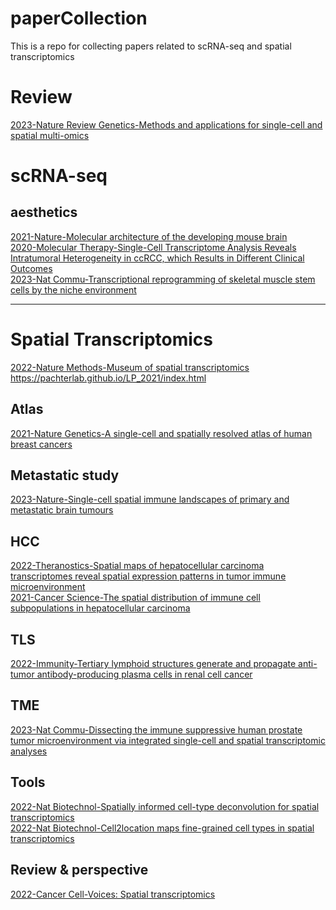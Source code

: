 # paperCollection
This is a repo for collecting papers related to scRNA-seq and spatial transcriptomics

# Review
[2023-Nature Review Genetics-Methods and applications for single-cell and spatial multi-omics](https://www.nature.com/articles/s41576-023-00580-2)  

# scRNA-seq
## aesthetics 
[2021-Nature-Molecular architecture of the developing mouse brain](https://www.nature.com/articles/s41586-021-03775-x)  
[2020-Molecular Therapy-Single-Cell Transcriptome Analysis Reveals Intratumoral Heterogeneity in ccRCC, which Results in Different Clinical Outcomes](https://www.cell.com/molecular-therapy-family/molecular-therapy/fulltext/S1525-0016(20)30205-7)  
[2023-Nat Commu-Transcriptional reprogramming of skeletal muscle stem cells by the niche environment](https://www.nature.com/articles/s41467-023-36265-x)

-----

# Spatial Transcriptomics

[2022-Nature Methods-Museum of spatial transcriptomics](https://www.nature.com/articles/s41592-022-01409-2#change-history)  
https://pachterlab.github.io/LP_2021/index.html

## Atlas
[2021-Nature Genetics-A single-cell and spatially resolved atlas of human breast cancers](https://www.nature.com/articles/s41588-021-00911-1)

## Metastatic study
[2023-Nature-Single-cell spatial immune landscapes of primary and metastatic brain tumours](https://www.nature.com/articles/s41586-022-05680-3)

## HCC
[2022-Theranostics-Spatial maps of hepatocellular carcinoma transcriptomes reveal spatial expression patterns in tumor immune microenvironment](https://www.ncbi.nlm.nih.gov/pmc/articles/PMC9169356/)    
[2021-Cancer Science-The spatial distribution of immune cell subpopulations in hepatocellular carcinoma](https://onlinelibrary.wiley.com/doi/10.1111/cas.15202)

## TLS
[2022-Immunity-Tertiary lymphoid structures generate and propagate anti-tumor antibody-producing plasma cells in renal cell cancer](https://www.sciencedirect.com/science/article/pii/S1074761322000814?ref=pdf_download&fr=RR-2&rr=7a212349bfe50428)

## TME
[2023-Nat Commu-Dissecting the immune suppressive human prostate tumor microenvironment via integrated single-cell and spatial transcriptomic analyses](https://www.nature.com/articles/s41467-023-36325-2)

## Tools
[2022-Nat Biotechnol-Spatially informed cell-type deconvolution for spatial transcriptomics](https://www.nature.com/articles/s41587-022-01273-7)  
[2022-Nat Biotechnol-Cell2location maps fine-grained cell types in spatial transcriptomics](https://www.nature.com/articles/s41587-021-01139-4)  

## Review & perspective
[2022-Cancer Cell-Voices: Spatial transcriptomics](https://www.cell.com/cancer-cell/pdf/S1535-6108(22)00385-3.pdf)  


